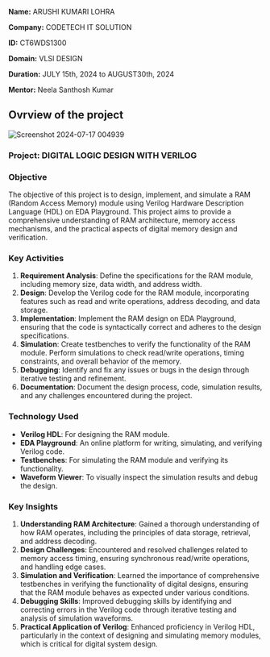 **Name:** ARUSHI KUMARI LOHRA

**Company:** CODETECH IT SOLUTION

**ID:** CT6WDS1300

**Domain:** VLSI DESIGN

**Duration:** JULY 15th, 2024 to AUGUST30th, 2024

**Mentor:** Neela Santhosh Kumar


## Ovrview of the project
![Screenshot 2024-07-17 004939](https://github.com/user-attachments/assets/b49f57bd-9603-46ce-ad03-482b45525b94)


### Project: DIGITAL LOGIC DESIGN WITH VERILOG

### Objective
The objective of this project is to design, implement, and simulate a RAM (Random Access Memory) module using Verilog Hardware Description Language (HDL) on EDA Playground. This project aims to provide a comprehensive understanding of RAM architecture, memory access mechanisms, and the practical aspects of digital memory design and verification.

### Key Activities
1. **Requirement Analysis**: Define the specifications for the RAM module, including memory size, data width, and address width.
2. **Design**: Develop the Verilog code for the RAM module, incorporating features such as read and write operations, address decoding, and data storage.
3. **Implementation**: Implement the RAM design on EDA Playground, ensuring that the code is syntactically correct and adheres to the design specifications.
4. **Simulation**: Create testbenches to verify the functionality of the RAM module. Perform simulations to check read/write operations, timing constraints, and overall behavior of the memory.
5. **Debugging**: Identify and fix any issues or bugs in the design through iterative testing and refinement.
6. **Documentation**: Document the design process, code, simulation results, and any challenges encountered during the project.

### Technology Used
- **Verilog HDL**: For designing the RAM module.
- **EDA Playground**: An online platform for writing, simulating, and verifying Verilog code.
- **Testbenches**: For simulating the RAM module and verifying its functionality.
- **Waveform Viewer**: To visually inspect the simulation results and debug the design.

### Key Insights
1. **Understanding RAM Architecture**: Gained a thorough understanding of how RAM operates, including the principles of data storage, retrieval, and address decoding.
2. **Design Challenges**: Encountered and resolved challenges related to memory access timing, ensuring synchronous read/write operations, and handling edge cases.
3. **Simulation and Verification**: Learned the importance of comprehensive testbenches in verifying the functionality of digital designs, ensuring that the RAM module behaves as expected under various conditions.
4. **Debugging Skills**: Improved debugging skills by identifying and correcting errors in the Verilog code through iterative testing and analysis of simulation waveforms.
5. **Practical Application of Verilog**: Enhanced proficiency in Verilog HDL, particularly in the context of designing and simulating memory modules, which is critical for digital system design.
